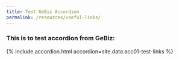 ```yaml
---
title: Test GeBiz Accordion
permalink: /resources/useful-links/
---
```


### This is to test accordion from GeBiz:

{% include accordion.html accordion=site.data.acc01-test-links %}
